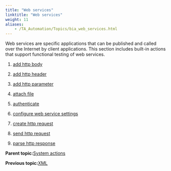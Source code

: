 ```yaml
--- 
title: "Web services"
linktitle: "Web services"
weight: 11
aliases: 
    - /TA_Automation/Topics/bia_web_services.html
---
```


Web services are specific applications that can be published and called over the Internet by client applications. This section includes built-in actions that support functional testing of web services.

1.  [add http body](/TA_Automation/Topics/bia_add_http_body.html)  

2.  [add http header](/TA_Automation/Topics/bia_add_http_header.html)  

3.  [add http parameter](/TA_Automation/Topics/bia_add_http_parameter.html)  

4.  [attach file](/TA_Automation/Topics/bia_attach_file.html)  

5.  [authenticate](/TA_Automation/Topics/bia_authenticate.html)  

6.  [configure web service settings](/TA_Automation/Topics/bia_configure_web_service_settings.html)  

7.  [create http request](/TA_Automation/Topics/bia_create_http_request.html)  

8.  [send http request](/TA_Automation/Topics/bia_send_http_request.html)  

9.  [parse http response](/TA_Automation/Topics/bia_parse_http_response.html)  


**Parent topic:**[System actions](/TA_Automation/Topics/bia_System.html)

**Previous topic:**[XML](/TA_Automation/Topics/bia_XML.html)

